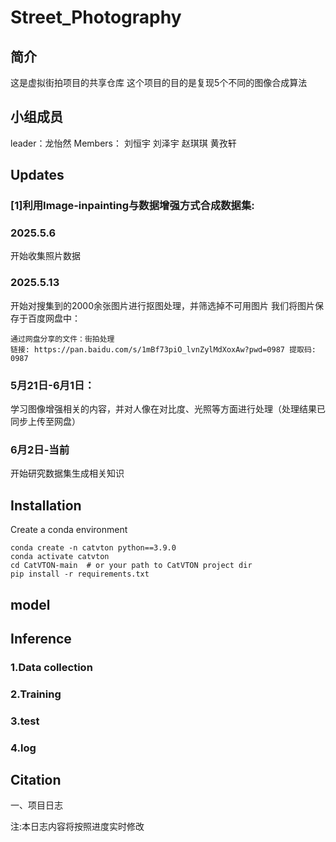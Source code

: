 # Street_Photography
## 简介
这是虚拟街拍项目的共享仓库
这个项目的目的是复现5个不同的图像合成算法
## 小组成员
leader：龙怡然
Members：
刘恒宇
刘泽宇
赵琪琪
黄孜轩

## Updates
### [1]利用Image-inpainting与数据增强方式合成数据集:
### 2025.5.6 
开始收集照片数据 
### 2025.5.13 
开始对搜集到的2000余张图片进行抠图处理，并筛选掉不可用图片
我们将图片保存于百度网盘中：
```
通过网盘分享的文件：街拍处理
链接: https://pan.baidu.com/s/1mBf73piO_lvnZylMdXoxAw?pwd=0987 提取码: 0987 
```
### 5月21日-6月1日：
学习图像增强相关的内容，并对人像在对比度、光照等方面进行处理（处理结果已同步上传至网盘）
### 6月2日-当前
开始研究数据集生成相关知识
## Installation
Create a conda environment 
```
conda create -n catvton python==3.9.0
conda activate catvton
cd CatVTON-main  # or your path to CatVTON project dir
pip install -r requirements.txt
```
## model
## Inference
### 1.Data collection
### 2.Training
### 3.test
### 4.log
## Citation



一、项目日志

注:本日志内容将按照进度实时修改
